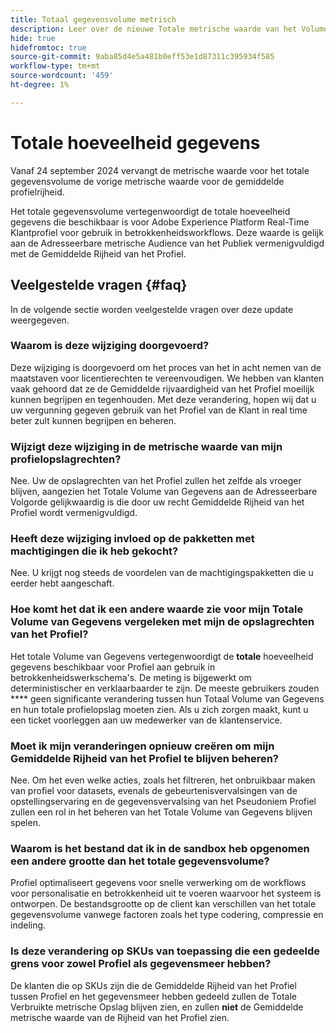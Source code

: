 ```yaml
---
title: Totaal gegevensvolume metrisch
description: Leer over de nieuwe Totale metrische waarde van het Volume van Gegevens en hoe het vorige gemiddelde profielrijkdom vervangt.
hide: true
hidefromtoc: true
source-git-commit: 9aba85d4e5a481b0eff53e1d87311c395934f585
workflow-type: tm+mt
source-wordcount: '459'
ht-degree: 1%

---
```



# Totale hoeveelheid gegevens

Vanaf 24 september 2024 vervangt de metrische waarde voor het totale gegevensvolume de vorige metrische waarde voor de gemiddelde profielrijheid.

Het totale gegevensvolume vertegenwoordigt de totale hoeveelheid gegevens die beschikbaar is voor Adobe Experience Platform Real-Time Klantprofiel voor gebruik in betrokkenheidsworkflows. Deze waarde is gelijk aan de Adresseerbare metrische Audience van het Publiek vermenigvuldigd met de Gemiddelde Rijheid van het Profiel.

## Veelgestelde vragen {#faq}

In de volgende sectie worden veelgestelde vragen over deze update weergegeven.

### Waarom is deze wijziging doorgevoerd?

Deze wijziging is doorgevoerd om het proces van het in acht nemen van de maatstaven voor licentierechten te vereenvoudigen. We hebben van klanten vaak gehoord dat ze de Gemiddelde rijvaardigheid van het Profiel moeilijk kunnen begrijpen en tegenhouden. Met deze verandering, hopen wij dat u uw vergunning gegeven gebruik van het Profiel van de Klant in real time beter zult kunnen begrijpen en beheren.

### Wijzigt deze wijziging in de metrische waarde van mijn profielopslagrechten?

Nee. Uw de opslagrechten van het Profiel zullen het zelfde als vroeger blijven, aangezien het Totale Volume van Gegevens aan de Adresseerbare Volgorde gelijkwaardig is die door uw recht Gemiddelde Rijheid van het Profiel wordt vermenigvuldigd.

### Heeft deze wijziging invloed op de pakketten met machtigingen die ik heb gekocht?

Nee. U krijgt nog steeds de voordelen van de machtigingspakketten die u eerder hebt aangeschaft.

### Hoe komt het dat ik een andere waarde zie voor mijn Totale Volume van Gegevens vergeleken met mijn de opslagrechten van het Profiel?

Het totale Volume van Gegevens vertegenwoordigt de **totale** hoeveelheid gegevens beschikbaar voor Profiel aan gebruik in betrokkenheidswerkschema&#39;s. De meting is bijgewerkt om deterministischer en verklaarbaarder te zijn. De meeste gebruikers zouden **** geen significante verandering tussen hun Totaal Volume van Gegevens en hun totale profielopslag moeten zien. Als u zich zorgen maakt, kunt u een ticket voorleggen aan uw medewerker van de klantenservice.

### Moet ik mijn veranderingen opnieuw creëren om mijn Gemiddelde Rijheid van het Profiel te blijven beheren?

Nee. Om het even welke acties, zoals het filtreren, het onbruikbaar maken van profiel voor datasets, evenals de gebeurtenisvervalsingen van de opstellingservaring en de gegevensvervalsing van het Pseudoniem Profiel zullen een rol in het beheren van het Totale Volume van Gegevens blijven spelen.

### Waarom is het bestand dat ik in de sandbox heb opgenomen een andere grootte dan het totale gegevensvolume?

Profiel optimaliseert gegevens voor snelle verwerking om de workflows voor personalisatie en betrokkenheid uit te voeren waarvoor het systeem is ontworpen. De bestandsgrootte op de client kan verschillen van het totale gegevensvolume vanwege factoren zoals het type codering, compressie en indeling.

### Is deze verandering op SKUs van toepassing die een gedeelde grens voor zowel Profiel als gegevensmeer hebben?

De klanten die op SKUs zijn die de Gemiddelde Rijheid van het Profiel tussen Profiel en het gegevensmeer hebben gedeeld zullen de Totale Verbruikte metrische Opslag blijven zien, en zullen **niet** de Gemiddelde metrische waarde van de Rijheid van het Profiel zien.
